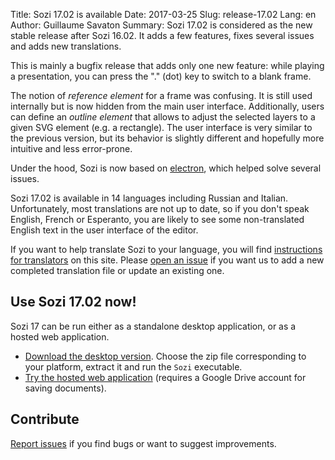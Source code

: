 Title: Sozi 17.02 is available
Date: 2017-03-25
Slug: release-17.02
Lang: en
Author: Guillaume Savaton
Summary:
    Sozi 17.02 is considered as the new stable release after Sozi 16.02.
    It adds a few features, fixes several issues and adds new translations.

This is mainly a bugfix release that adds only one new feature:
while playing a presentation, you can press the "." (dot) key to switch to a blank frame.

The notion of *reference element* for a frame was confusing.
It is still used internally but is now hidden from the main user interface. Additionally, users can define an *outline element* that allows to adjust the selected layers to a given SVG element (e.g. a rectangle).
The user interface is very similar to the previous version, but its behavior is slightly different and hopefully more intuitive and less error-prone.

Under the hood, Sozi is now based on [electron](http://electron.atom.io/), which helped solve several issues.

Sozi 17.02 is available in 14 languages including Russian and Italian.
Unfortunately, most translations are not up to date, so if you don't speak English, French or Esperanto,
you are likely to see some non-translated English text in the user interface of the editor.

If you want to help translate Sozi to your language, you will find [instructions for translators](|filename|/pages/en/translate-editor.md) on this site.
Please [open an issue](https://github.com/senshu/Sozi/issues) if you want us to add a new
completed translation file or update an existing one.


Use Sozi 17.02 now!
-------------------

Sozi 17 can be run either as a standalone desktop application, or as a hosted web application.

* [Download the desktop version](https://github.com/senshu/Sozi/releases/tag/17.02).
  Choose the zip file corresponding to your platform, extract it and run the `Sozi` executable.
* [Try the hosted web application](/demo) (requires a Google Drive account for saving documents).

Contribute
----------

[Report issues](https://github.com/senshu/Sozi/issues) if you find bugs
or want to suggest improvements.
